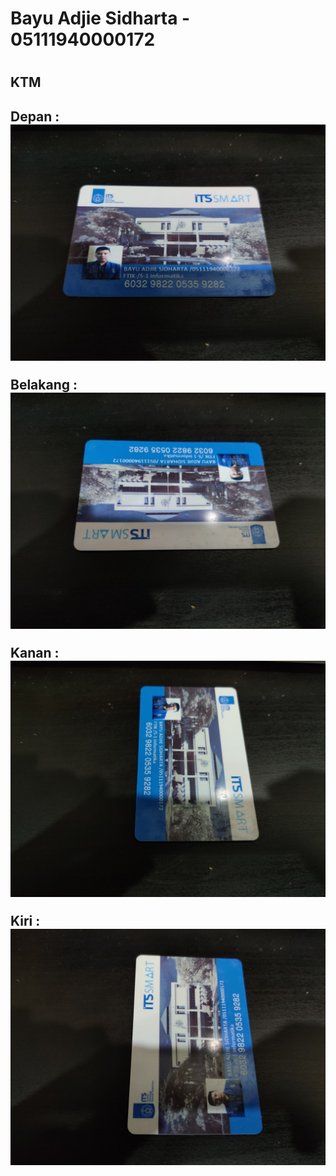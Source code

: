 <h1>Bayu Adjie Sidharta - 05111940000172<h1>
<h2>KTM<H2>

 Depan : 
![ktm1](https://github.com/cg2021a/tugas-1-ADryInkCartridge/blob/main/1244240.jpg)


Belakang : 
![ktm2](https://github.com/cg2021a/tugas-1-ADryInkCartridge/blob/main/1244238.jpg)


Kanan : 
![ktm3](https://github.com/cg2021a/tugas-1-ADryInkCartridge/blob/main/1244239.jpg)


Kiri : 
![ktm4](https://github.com/cg2021a/tugas-1-ADryInkCartridge/blob/main/1244237.jpg)
